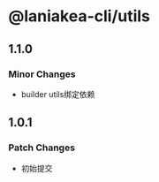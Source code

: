 # @laniakea-cli/utils

## 1.1.0

### Minor Changes

-   builder utils绑定依赖

## 1.0.1

### Patch Changes

-   初始提交
